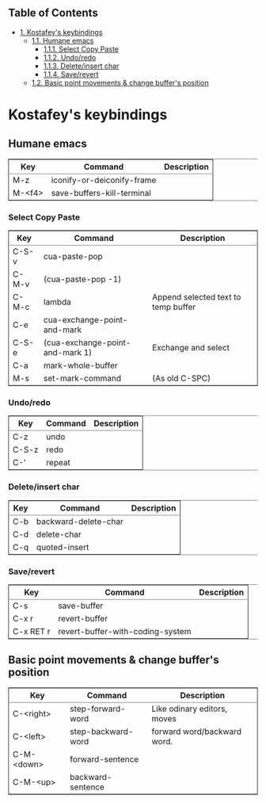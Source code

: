 <div id="table-of-contents">
<h2>Table of Contents</h2>
<div id="text-table-of-contents">
<ul>
<li><a href="#sec-1">1. Kostafey's keybindings</a>
<ul>
<li><a href="#sec-1-1">1.1. Humane emacs</a>
<ul>
<li><a href="#sec-1-1-1">1.1.1. Select Copy Paste</a></li>
<li><a href="#sec-1-1-2">1.1.2. Undo/redo</a></li>
<li><a href="#sec-1-1-3">1.1.3. Delete/insert char</a></li>
<li><a href="#sec-1-1-4">1.1.4. Save/revert</a></li>
</ul>
</li>
<li><a href="#sec-1-2">1.2. Basic point movements &amp; change buffer's position</a></li>
</ul>
</li>
</ul>
</div>
</div>

# Kostafey's keybindings

## Humane emacs

<table border="2" cellspacing="0" cellpadding="6" rules="groups" frame="hsides">


<colgroup>
<col class="left"/>

<col class="left"/>

<col class="left"/>
</colgroup>
<thead>
<tr>
<th scope="col" class="left">Key</th>
<th scope="col" class="left">Command</th>
<th scope="col" class="left">Description</th>
</tr>
</thead>

<tbody>
<tr>
<td class="left">M-z</td>
<td class="left">iconify-or-deiconify-frame</td>
<td class="left">&#xa0;</td>
</tr>


<tr>
<td class="left">M-&lt;f4&gt;</td>
<td class="left">save-buffers-kill-terminal</td>
<td class="left">&#xa0;</td>
</tr>
</tbody>
</table>

### Select Copy Paste

<table border="2" cellspacing="0" cellpadding="6" rules="groups" frame="hsides">


<colgroup>
<col class="left"/>

<col class="left"/>

<col class="left"/>
</colgroup>
<thead>
<tr>
<th scope="col" class="left">Key</th>
<th scope="col" class="left">Command</th>
<th scope="col" class="left">Description</th>
</tr>
</thead>

<tbody>
<tr>
<td class="left">C-S-v</td>
<td class="left">cua-paste-pop</td>
<td class="left">&#xa0;</td>
</tr>


<tr>
<td class="left">C-M-v</td>
<td class="left">(cua-paste-pop -1)</td>
<td class="left">&#xa0;</td>
</tr>


<tr>
<td class="left">C-M-c</td>
<td class="left">lambda</td>
<td class="left">Append selected text to temp buffer</td>
</tr>


<tr>
<td class="left">C-e</td>
<td class="left">cua-exchange-point-and-mark</td>
<td class="left">&#xa0;</td>
</tr>


<tr>
<td class="left">C-S-e</td>
<td class="left">(cua-exchange-point-and-mark 1)</td>
<td class="left">Exchange and select</td>
</tr>


<tr>
<td class="left">C-a</td>
<td class="left">mark-whole-buffer</td>
<td class="left">&#xa0;</td>
</tr>


<tr>
<td class="left">M-s</td>
<td class="left">set-mark-command</td>
<td class="left">(As old C-SPC)</td>
</tr>
</tbody>
</table>

### Undo/redo

<table border="2" cellspacing="0" cellpadding="6" rules="groups" frame="hsides">


<colgroup>
<col class="left"/>

<col class="left"/>

<col class="left"/>
</colgroup>
<thead>
<tr>
<th scope="col" class="left">Key</th>
<th scope="col" class="left">Command</th>
<th scope="col" class="left">Description</th>
</tr>
</thead>

<tbody>
<tr>
<td class="left">C-z</td>
<td class="left">undo</td>
<td class="left">&#xa0;</td>
</tr>


<tr>
<td class="left">C-S-z</td>
<td class="left">redo</td>
<td class="left">&#xa0;</td>
</tr>


<tr>
<td class="left">C-'</td>
<td class="left">repeat</td>
<td class="left">&#xa0;</td>
</tr>
</tbody>
</table>

### Delete/insert char

<table border="2" cellspacing="0" cellpadding="6" rules="groups" frame="hsides">


<colgroup>
<col class="left"/>

<col class="left"/>

<col class="left"/>
</colgroup>
<thead>
<tr>
<th scope="col" class="left">Key</th>
<th scope="col" class="left">Command</th>
<th scope="col" class="left">Description</th>
</tr>
</thead>

<tbody>
<tr>
<td class="left">C-b</td>
<td class="left">backward-delete-char</td>
<td class="left">&#xa0;</td>
</tr>


<tr>
<td class="left">C-d</td>
<td class="left">delete-char</td>
<td class="left">&#xa0;</td>
</tr>


<tr>
<td class="left">C-q</td>
<td class="left">quoted-insert</td>
<td class="left">&#xa0;</td>
</tr>
</tbody>
</table>

### Save/revert

<table border="2" cellspacing="0" cellpadding="6" rules="groups" frame="hsides">


<colgroup>
<col class="left"/>

<col class="left"/>

<col class="left"/>
</colgroup>
<thead>
<tr>
<th scope="col" class="left">Key</th>
<th scope="col" class="left">Command</th>
<th scope="col" class="left">Description</th>
</tr>
</thead>

<tbody>
<tr>
<td class="left">C-s</td>
<td class="left">save-buffer</td>
<td class="left">&#xa0;</td>
</tr>


<tr>
<td class="left">C-x r</td>
<td class="left">revert-buffer</td>
<td class="left">&#xa0;</td>
</tr>


<tr>
<td class="left">C-x RET r</td>
<td class="left">revert-buffer-with-coding-system</td>
<td class="left">&#xa0;</td>
</tr>
</tbody>
</table>

## Basic point movements & change buffer's position

<table border="2" cellspacing="0" cellpadding="6" rules="groups" frame="hsides">


<colgroup>
<col class="left"/>

<col class="left"/>

<col class="left"/>
</colgroup>
<thead>
<tr>
<th scope="col" class="left">Key</th>
<th scope="col" class="left">Command</th>
<th scope="col" class="left">Description</th>
</tr>
</thead>

<tbody>
<tr>
<td class="left">C-&lt;right&gt;</td>
<td class="left">step-forward-word</td>
<td class="left">Like odinary editors, moves</td>
</tr>


<tr>
<td class="left">C-&lt;left&gt;</td>
<td class="left">step-backward-word</td>
<td class="left">forward word/backward word.</td>
</tr>


<tr>
<td class="left">C-M-&lt;down&gt;</td>
<td class="left">forward-sentence</td>
<td class="left">&#xa0;</td>
</tr>


<tr>
<td class="left">C-M-&lt;up&gt;</td>
<td class="left">backward-sentence</td>
<td class="left">&#xa0;</td>
</tr>
</tbody>
</table>
